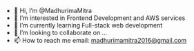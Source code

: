 - 👋 Hi, I’m @MadhurimaMitra
- 👀 I’m interested in Frontend Development and AWS services
- 🌱 I’m currently learning Full-stack web development
- 💞️ I’m looking to collaborate on ...
- 📫 How to reach me email: madhurimamitra2016@gmail.com

<!---
MadhurimaMitra/MadhurimaMitra is a ✨ special ✨ repository because its `README.md` (this file) appears on your GitHub profile.
You can click the Preview link to take a look at your changes.
--->
